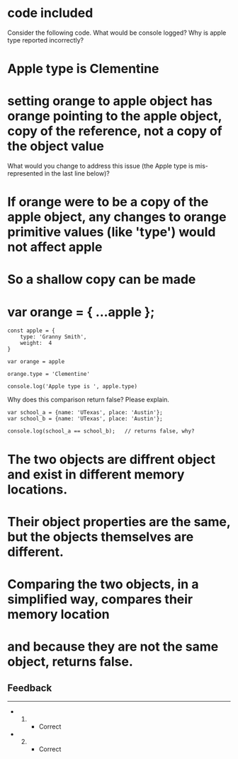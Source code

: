 # code included

Consider the following code.  What would be console logged?  Why is apple type reported incorrectly?
# Apple type is Clementine
# setting orange to apple object has orange pointing to the apple object, copy of the reference, not a copy of the object value

What would you change to address this issue (the Apple type is mis-represented in the last line below)?
# If orange were to be a copy of the apple object, any changes to orange primitive values (like 'type') would not affect apple
# So a shallow copy can be made 
# var orange = { ...apple };


    const apple = {
        type: 'Granny Smith',
        weight:  4
    }

    var orange = apple

    orange.type = 'Clementine'

    console.log('Apple type is ', apple.type)


Why does this comparison return false?  Please explain.

    var school_a = {name: 'UTexas', place: 'Austin'};
    var school_b = {name: 'UTexas', place: 'Austin'};

    console.log(school_a == school_b);   // returns false, why?
# The two objects are diffrent object and exist in different memory locations.
# Their object properties are the same, but the objects themselves are different.
# Comparing the two objects, in a simplified way, compares their memory location
# and because they are not the same object, returns false.



## Feedback
***
* 1. - Correct
* 2. - Correct
